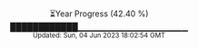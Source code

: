 <p align="center">
⏳Year Progress (42.40 %) <br>
████████████▁▁▁▁▁▁▁▁▁▁▁▁▁▁▁▁▁▁ <br>
<sub>Updated: Sun, 04 Jun 2023 18:02:54 GMT</sub>
</p>


